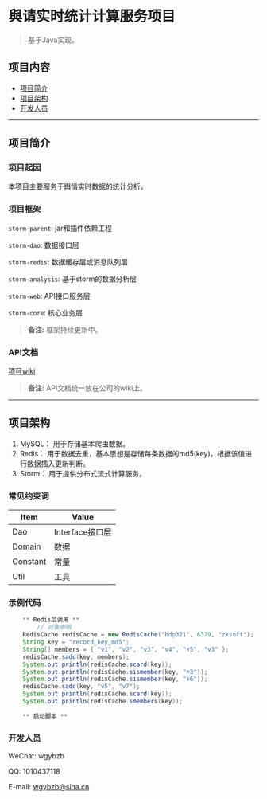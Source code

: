 
# 與请实时统计计算服务项目

> 基于Java实现。

## 项目内容

- [项目简介](#项目简介)
- [项目架构](#项目架构)
- [开发人员](#开发人员)

----

## 项目简介

### 项目起因

本项目主要服务于舆情实时数据的统计分析。

### 项目框架

`storm-parent`: jar和插件依赖工程

`storm-dao`: 数据接口层

`storm-redis`: 数据缓存层或消息队列层

`storm-analysis`: 基于storm的数据分析层

`storm-web`: API接口服务层

`storm-core`: 核心业务层

> **备注:** 框架持续更新中。

### API文档
[项目wiki](http://192.168.3.23/wiki)

> **备注:** API文档统一放在公司的wiki上。

----

## 项目架构

1. MySQL： 用于存储基本爬虫数据。
2. Redis： 用于数据去重，基本思想是存储每条数据的md5(key)，根据该值进行数据插入更新判断。
3. Storm： 用于提供分布式流式计算服务。

### 常见约束词
Item      | Value
--------- | -----
Dao  | Interface接口层
Domain    | 数据
Constant  | 常量
Util      |  工具

### 示例代码

```java
    ** Redis层调用 **      
        // 对象申明      
	RedisCache redisCache = new RedisCache("hdp321", 6379, "zxsoft");
	String key = "record_key_md5";
	String[] members = { "v1", "v2", "v3", "v4", "v5", "v3" };
	redisCache.sadd(key, members);
	System.out.println(redisCache.scard(key));
	System.out.println(redisCache.sismember(key, "v3"));
	System.out.println(redisCache.sismember(key, "v6"));
	redisCache.sadd(key, "v5", "v7");
	System.out.println(redisCache.scard(key));
	System.out.println(redisCache.smembers(key));
	
    ** 启动脚本 ** 

```

### 开发人员

WeChat: wgybzb

QQ: 1010437118

E-mail: wgybzb@sina.cn

